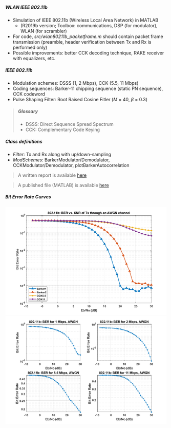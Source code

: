 ##### WLAN IEEE 802.11b

- Simulation of IEEE 802.11b (Wireless Local Area Network) in MATLAB 
  - (R2019b version; Toolbox: communications, DSP (for modulator), WLAN (for scrambler)
- For code, _src/wlan80211b_packetframe.m_ should contain packet frame transmission (preamble, header verification between Tx and Rx is performed only)
- Possible improvements: better CCK decoding technique, RAKE receiver with equalizers, etc.

##### IEEE 802.11b

- Modulation schemes: DSSS (1, 2 Mbps), CCK (5.5, 11 Mbps)
- Coding sequences: Barker-11 chipping sequence (static PN sequence), CCK codeword
- Pulse Shaping Filter: Root Raised Cosine Fitler ($M$ = 40, $\beta$ = 0.3)

> ##### Glossary
>
> - DSSS: Direct Sequence Spread Spectrum
> - CCK: Complementary Code Keying

##### Class definitions

- _Filter_: Tx and Rx along with up/down-sampling
- _ModSchemes_: BarkerModulator/Demodulator, CCKModulator/Demodulator, plotBarkerAutocorrelation

> A written report is available [here](doc/ece408_802.11b_report.pdf)

> A published file (MATLAB) is available [here](doc/wlan80211b_packetframe.pdf)

##### Bit Error Rate Curves

![BER curve 1](res/ber.png)
![BER curve 2](res/eachber.png)

